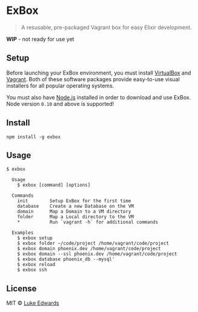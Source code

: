 # ExBox

> A resusable, pre-packaged Vagrant box for easy Elixir development.

**WIP** - not ready for use yet

## Setup

Before launching your ExBox environment, you must install [VirtualBox](https://www.virtualbox.org/wiki/Downloads) and [Vagrant](https://www.vagrantup.com/downloads.html). Both of these software packages provide easy-to-use visual installers for all popular operating systems.

You must also have [Node.js](https://nodejs.org/en/download/) installed in order to download and use ExBox. Node version `0.10` and above is supported!

## Install

```
npm install -g exbox
```

## Usage

```
$ exbox 

  Usage
    $ exbox [command] [options]
  
  Commands
    init        Setup ExBox for the first time
    database    Create a new Database on the VM
    domain      Map a Domain to a VM directory
    folder      Map a Local directory to the VM
    *           Run `vagrant -h` for additional commands

  Examples
    $ exbox setup
    $ exbox folder ~/code/project /home/vagrant/code/project
    $ exbox domain phoenix.dev /home/vagrant/code/project
    $ exbox domain --ssl phoenix.dev /home/vagrant/code/project
    $ exbox database phoenix_db --mysql'
    $ exbox reload
    $ exbox ssh
```

## License

MIT © [Luke Edwards](https://lukeed.com)
